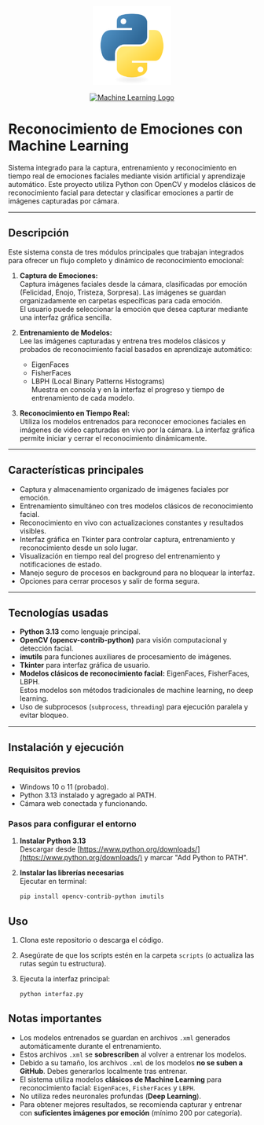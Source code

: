 <p align="center">
  <a href="https://www.python.org" target="_blank">
    <img src="https://raw.githubusercontent.com/devicons/devicon/master/icons/python/python-original.svg" width="160" alt="Python Logo">
  </a>
</p>

<p align="center">
  <a href="https://en.wikipedia.org/wiki/Machine_learning" target="_blank">
    <img src="https://www.vectorlogo.zone/logos/scikit_learn/scikit_learn-icon.svg" width="120" alt="Machine Learning Logo">
  </a>
</p>



# Reconocimiento de Emociones con Machine Learning

Sistema integrado para la captura, entrenamiento y reconocimiento en tiempo real de emociones faciales mediante visión artificial y aprendizaje automático. Este proyecto utiliza Python con OpenCV y modelos clásicos de reconocimiento facial para detectar y clasificar emociones a partir de imágenes capturadas por cámara.

---

## Descripción

Este sistema consta de tres módulos principales que trabajan integrados para ofrecer un flujo completo y dinámico de reconocimiento emocional:

1. **Captura de Emociones:**  
   Captura imágenes faciales desde la cámara, clasificadas por emoción (Felicidad, Enojo, Tristeza, Sorpresa). Las imágenes se guardan organizadamente en carpetas específicas para cada emoción.  
   El usuario puede seleccionar la emoción que desea capturar mediante una interfaz gráfica sencilla.

2. **Entrenamiento de Modelos:**  
   Lee las imágenes capturadas y entrena tres modelos clásicos y probados de reconocimiento facial basados en aprendizaje automático:  
   - EigenFaces  
   - FisherFaces  
   - LBPH (Local Binary Patterns Histograms)  
   Muestra en consola y en la interfaz el progreso y tiempo de entrenamiento de cada modelo.

3. **Reconocimiento en Tiempo Real:**  
   Utiliza los modelos entrenados para reconocer emociones faciales en imágenes de video capturadas en vivo por la cámara. La interfaz gráfica permite iniciar y cerrar el reconocimiento dinámicamente.

---

## Características principales

- Captura y almacenamiento organizado de imágenes faciales por emoción.
- Entrenamiento simultáneo con tres modelos clásicos de reconocimiento facial.
- Reconocimiento en vivo con actualizaciones constantes y resultados visibles.
- Interfaz gráfica en Tkinter para controlar captura, entrenamiento y reconocimiento desde un solo lugar.
- Visualización en tiempo real del progreso del entrenamiento y notificaciones de estado.
- Manejo seguro de procesos en background para no bloquear la interfaz.
- Opciones para cerrar procesos y salir de forma segura.

---

## Tecnologías usadas

- **Python 3.13** como lenguaje principal.
- **OpenCV (opencv-contrib-python)** para visión computacional y detección facial.
- **imutils** para funciones auxiliares de procesamiento de imágenes.
- **Tkinter** para interfaz gráfica de usuario.
- **Modelos clásicos de reconocimiento facial:** EigenFaces, FisherFaces, LBPH.  
  Estos modelos son métodos tradicionales de machine learning, no deep learning.
- Uso de subprocesos (`subprocess`, `threading`) para ejecución paralela y evitar bloqueo.

---

## Instalación y ejecución

### Requisitos previos

- Windows 10 o 11 (probado).
- Python 3.13 instalado y agregado al PATH.
- Cámara web conectada y funcionando.

### Pasos para configurar el entorno

1. **Instalar Python 3.13**  
   Descargar desde [https://www.python.org/downloads/](https://www.python.org/downloads/) y marcar "Add Python to PATH".

2. **Instalar las librerías necesarias**  
   Ejecutar en terminal:

   ```bash
   pip install opencv-contrib-python imutils

## Uso

1. Clona este repositorio o descarga el código.

2. Asegúrate de que los scripts estén en la carpeta `scripts` (o actualiza las rutas según tu estructura).

3. Ejecuta la interfaz principal:

   ```bash
   python interfaz.py

## Notas importantes

- Los modelos entrenados se guardan en archivos `.xml` generados automáticamente durante el entrenamiento.
- Estos archivos `.xml` se **sobrescriben** al volver a entrenar los modelos.
- Debido a su tamaño, los archivos `.xml` de los modelos **no se suben a GitHub**. Debes generarlos localmente tras entrenar.
- El sistema utiliza modelos **clásicos de Machine Learning** para reconocimiento facial: `EigenFaces`, `FisherFaces` y `LBPH`.
- No utiliza redes neuronales profundas (**Deep Learning**).
- Para obtener mejores resultados, se recomienda capturar y entrenar con **suficientes imágenes por emoción** (mínimo 200 por categoría).
